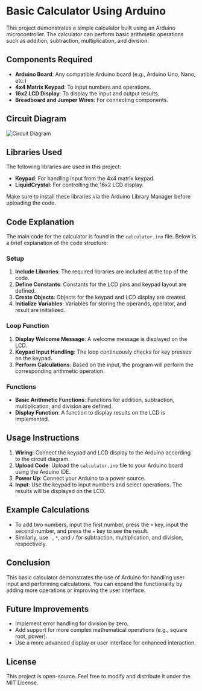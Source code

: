 # Basic Calculator Using Arduino

This project demonstrates a simple calculator built using an Arduino microcontroller. The calculator can perform basic arithmetic operations such as addition, subtraction, multiplication, and division. 

## Components Required

- **Arduino Board**: Any compatible Arduino board (e.g., Arduino Uno, Nano, etc.)
- **4x4 Matrix Keypad**: To input numbers and operations.
- **16x2 LCD Display**: To display the input and output results.
- **Breadboard and Jumper Wires**: For connecting components.

## Circuit Diagram

![Circuit Diagram](circuit_diagram.png)  <!-- Replace with the actual circuit diagram image -->

## Libraries Used

The following libraries are used in this project:

- **Keypad**: For handling input from the 4x4 matrix keypad.
- **LiquidCrystal**: For controlling the 16x2 LCD display.

Make sure to install these libraries via the Arduino Library Manager before uploading the code.

## Code Explanation

The main code for the calculator is found in the `calculator.ino` file. Below is a brief explanation of the code structure:

### Setup

1. **Include Libraries**: The required libraries are included at the top of the code.
2. **Define Constants**: Constants for the LCD pins and keypad layout are defined.
3. **Create Objects**: Objects for the keypad and LCD display are created.
4. **Initialize Variables**: Variables for storing the operands, operator, and result are initialized.

### Loop Function

1. **Display Welcome Message**: A welcome message is displayed on the LCD.
2. **Keypad Input Handling**: The loop continuously checks for key presses on the keypad. 
3. **Perform Calculations**: Based on the input, the program will perform the corresponding arithmetic operation.

### Functions

- **Basic Arithmetic Functions**: Functions for addition, subtraction, multiplication, and division are defined.
- **Display Function**: A function to display results on the LCD is implemented.

## Usage Instructions

1. **Wiring**: Connect the keypad and LCD display to the Arduino according to the circuit diagram.
2. **Upload Code**: Upload the `calculator.ino` file to your Arduino board using the Arduino IDE.
3. **Power Up**: Connect your Arduino to a power source.
4. **Input**: Use the keypad to input numbers and select operations. The results will be displayed on the LCD.

## Example Calculations

- To add two numbers, input the first number, press the `+` key, input the second number, and press the `=` key to see the result.
- Similarly, use `-`, `*`, and `/` for subtraction, multiplication, and division, respectively.

## Conclusion

This basic calculator demonstrates the use of Arduino for handling user input and performing calculations. You can expand the functionality by adding more operations or improving the user interface. 

## Future Improvements

- Implement error handling for division by zero.
- Add support for more complex mathematical operations (e.g., square root, power).
- Use a more advanced display or user interface for enhanced interaction.

## License

This project is open-source. Feel free to modify and distribute it under the MIT License.
